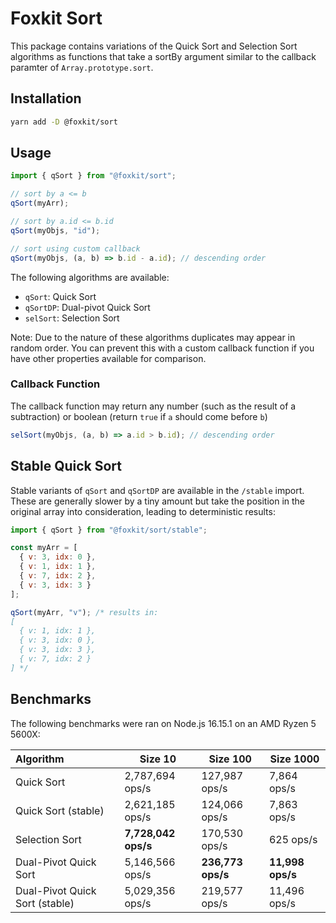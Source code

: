 # Foxkit Sort

This package contains variations of the Quick Sort and Selection Sort algorithms as functions that take a sortBy argument similar to the callback paramter of `Array.prototype.sort`.

## Installation

```sh
yarn add -D @foxkit/sort
```

## Usage

```js
import { qSort } from "@foxkit/sort";

// sort by a <= b
qSort(myArr);

// sort by a.id <= b.id
qSort(myObjs, "id");

// sort using custom callback
qSort(myObjs, (a, b) => b.id - a.id); // descending order
```

The following algorithms are available:

- `qSort`: Quick Sort
- `qSortDP`: Dual-pivot Quick Sort
- `selSort`: Selection Sort

Note: Due to the nature of these algorithms duplicates may appear in random order. You can prevent this with a custom callback function if you have other properties available for comparison.

### Callback Function

The callback function may return any number (such as the result of a subtraction) or boolean (return `true` if `a` should come before `b`)

```js
selSort(myObjs, (a, b) => a.id > b.id); // descending order
```

## Stable Quick Sort

Stable variants of `qSort` and `qSortDP` are available in the `/stable` import. These are generally slower by a tiny amount but take the position in the original array into consideration, leading to deterministic results:

```js
import { qSort } from "@foxkit/sort/stable";

const myArr = [
  { v: 3, idx: 0 },
  { v: 1, idx: 1 },
  { v: 7, idx: 2 },
  { v: 3, idx: 3 }
];

qSort(myArr, "v"); /* results in:
[
  { v: 1, idx: 1 },
  { v: 3, idx: 0 },
  { v: 3, idx: 3 },
  { v: 7, idx: 2 }
] */
```

## Benchmarks

The following benchmarks were ran on Node.js 16.15.1 on an AMD Ryzen 5 5600X:

| Algorithm                      | Size 10             | Size 100          | Size 1000        |
| :----------------------------- | ------------------- | ----------------- | ---------------- |
| Quick Sort                     | 2,787,694 ops/s     | 127,987 ops/s     | 7,864 ops/s      |
| Quick Sort (stable)            | 2,621,185 ops/s     | 124,066 ops/s     | 7,863 ops/s      |
| Selection Sort                 | **7,728,042 ops/s** | 170,530 ops/s     | 625 ops/s        |
| Dual-Pivot Quick Sort          | 5,146,566 ops/s     | **236,773 ops/s** | **11,998 ops/s** |
| Dual-Pivot Quick Sort (stable) | 5,029,356 ops/s     | 219,577 ops/s     | 11,496 ops/s     |
